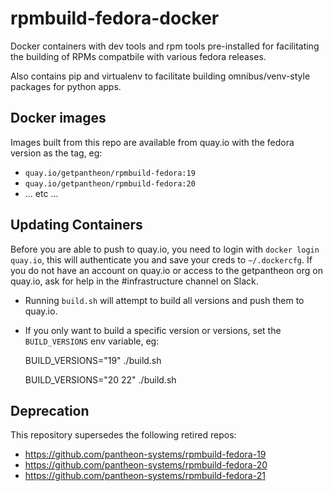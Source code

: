rpmbuild-fedora-docker
======================

Docker containers with dev tools and rpm tools pre-installed for facilitating the building
of RPMs compatbile with various fedora releases.

Also contains pip and virtualenv to facilitate building omnibus/venv-style packages
for python apps.

Docker images
-------------

Images built from this repo are available from quay.io with the fedora version as
the tag, eg:

- `quay.io/getpantheon/rpmbuild-fedora:19`
- `quay.io/getpantheon/rpmbuild-fedora:20`
- ... etc ...

Updating Containers
-------------------

Before you are able to push to quay.io, you need to login with `docker login quay.io`, this
will authenticate you and save your creds to `~/.dockercfg`. If you do not have an account
on quay.io or access to the getpantheon org on quay.io, ask for help in the
#infrastructure channel on Slack.

- Running `build.sh` will attempt to build all versions and push them to quay.io.

- If you only want to build a specific version or versions, set the `BUILD_VERSIONS` env
variable, eg:

    BUILD_VERSIONS="19" ./build.sh

    BUILD_VERSIONS="20 22" ./build.sh

Deprecation
-----------

This repository supersedes the following retired repos:

- https://github.com/pantheon-systems/rpmbuild-fedora-19
- https://github.com/pantheon-systems/rpmbuild-fedora-20
- https://github.com/pantheon-systems/rpmbuild-fedora-21
